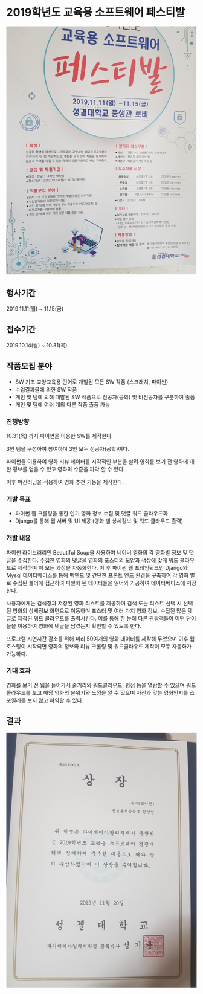 # 2019학년도 교육용 소프트웨어 페스티발
![posetr](https://github.com/kyu9341/Python-Movie-Recommendation/blob/master/poster.png)
## 행사기간  
2019.11.11(월) ~ 11.15(금)  

## 접수기간  
2019.10.14(월) ~ 10.31(목)  

## 작품모집 분야  

- SW 기초 교양교육용 언어로 개발된 모든 SW 작품 (스크래치, 파이썬)
- 수업결과물에 의한 SW 작품
- 개인 및 팀에 의해 개발된 SW 작품으로 전공자(공학) 및 비전공자를 구분하여 출품
- 개인 및 팀에 여러 개의 다른 작품 출품 가능  

### 진행방향  

10.31(목) 까지 파이썬을 이용한 SW를 제작한다.  

3인 팀을 구성하여 참여하며 3인 모두 전공자(공학)이다.  

파이썬을 이용하여 영화 리뷰 데이터를 시각적인 부분을 살려 영화를 보기 전 영화에 대한 정보를 얻을 수 있고 영화의 수준을 파악 할 수 있다.  

이후 머신러닝을 적용하여 영화 추천 기능을 제작한다.

### 개발 목표
- 파이썬 웹 크롤링을 통한 인기 영화 정보 수집 및 댓글 워드 클라우드화
- Django를 통해 웹 서버 및 UI 제공 (영화 별 상세정보 및 워드 클라우드 출력)

### 개발 내용
파이썬 라이브러리인 Beautiful Soup을 사용하여 네이버 영화의 각 영화별 정보 및 댓글을 수집한다. 수집한 영화의 댓글을 영화의 포스터의 모양과 색상에 맞게 워드 클라우드로 제작하며 이 모든 과정을 자동화한다. 이 후 파이썬 웹 프레임워크인 Django와 Mysql 데이터베이스를 통해 벡엔드 및 간단한 프론트 엔드 환경을 구축하며 각 영화 별로 수집된 폴더에 접근하여 파일화 된 데이터들을 읽어와 가공하여 데이터베이스에 저장한다. 

사용자에게는 검색창과 저장된 영화 리스트를 제공하며 검색 또는 리스트 선택 시 선택된 영화의 상세정보 화면으로 이동하며 포스터 및 여러 가지 영화 정보, 수집된 많은 댓글로 제작된 워드 클라우드를 출력시킨다. 이를 통해 한 눈에 다른 관람객들이 어떤 단어들을 이용하여 영화에 댓글을 남겼는지 확인할 수 있도록 한다.

프로그램 시연시간 감소를 위해 미리 50여개의 영화 데이터를 제작해 두었으며 이후 웹호스팅이 시작되면 영화의 정보와 리뷰 크롤링 및 워드클라우드 제작이 모두 자동화가 가능하다.

### 기대 효과
영화를 보기 전 웹을 들어가서 줄거리와 워드클라우드, 평점 등을 열람할 수 있으며 워드클라우드를 보고 해당 영화의 분위기와 느낌을 알 수 있으며 자신과 맞는 영화인지를 스포일러를 보지 않고 파악할 수 있다.


## 결과
![posetr](https://github.com/kyu9341/Python-Movie-Recommendation/blob/master/award.png)



